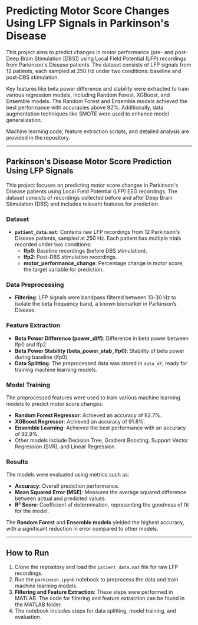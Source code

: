 # Predicting Motor Score Changes Using LFP Signals in Parkinson's Disease

This project aims to predict changes in motor performance (pre- and post-Deep Brain Stimulation [DBS]) using Local Field Potential (LFP) recordings from Parkinson's Disease patients. The dataset consists of LFP signals from 12 patients, each sampled at 250 Hz under two conditions: baseline and post-DBS stimulation.

Key features like beta power difference and stability were extracted to train various regression models, including Random Forest, XGBoost, and Ensemble models. The Random Forest and Ensemble models achieved the best performance with accuracies above 92%. Additionally, data augmentation techniques like SMOTE were used to enhance model generalization.

Machine learning code, feature extraction scripts, and detailed analysis are provided in the repository.

---

## Parkinson's Disease Motor Score Prediction Using LFP Signals

This project focuses on predicting motor score changes in Parkinson's Disease patients using Local Field Potential (LFP) EEG recordings. The dataset consists of recordings collected before and after Deep Brain Stimulation (DBS) and includes relevant features for prediction.

### Dataset

- **`patient_data.mat`**: Contains raw LFP recordings from 12 Parkinson's Disease patients, sampled at 250 Hz. Each patient has multiple trials recorded under two conditions:
  - **lfp0**: Baseline recordings (before DBS stimulation).
  - **lfp2**: Post-DBS stimulation recordings.
  - **motor_performance_change**: Percentage change in motor score, the target variable for prediction.

### Data Preprocessing

- **Filtering**: LFP signals were bandpass filtered between 13-30 Hz to isolate the beta frequency band, a known biomarker in Parkinson’s Disease.

### Feature Extraction

- **Beta Power Difference (power_diff)**: Difference in beta power between lfp0 and lfp2.
- **Beta Power Stability (beta_power_stab_lfp0)**: Stability of beta power during baseline (lfp0).
- **Data Splitting**: The preprocessed data was stored in `data_df`, ready for training machine learning models.

### Model Training

The preprocessed features were used to train various machine learning models to predict motor score changes:

- **Random Forest Regressor**: Achieved an accuracy of 92.7%.
- **XGBoost Regressor**: Achieved an accuracy of 91.8%.
- **Ensemble Learning**: Achieved the best performance with an accuracy of 92.9%.
- Other models include Decision Tree, Gradient Boosting, Support Vector Regression (SVR), and Linear Regression.

### Results

The models were evaluated using metrics such as:

- **Accuracy**: Overall prediction performance.
- **Mean Squared Error (MSE)**: Measures the average squared difference between actual and predicted values.
- **R² Score**: Coefficient of determination, representing the goodness of fit for the model.

The **Random Forest** and **Ensemble models** yielded the highest accuracy, with a significant reduction in error compared to other models.

---

## How to Run

1. Clone the repository and load the `patient_data.mat` file for raw LFP recordings.
2. Run the `parkinson.ipynb` notebook to preprocess the data and train machine learning models.
3. **Filtering and Feature Extraction**: These steps were performed in MATLAB. The code for filtering and feature extraction can be found in the MATLAB folder.
4. The notebook includes steps for data splitting, model training, and evaluation.
